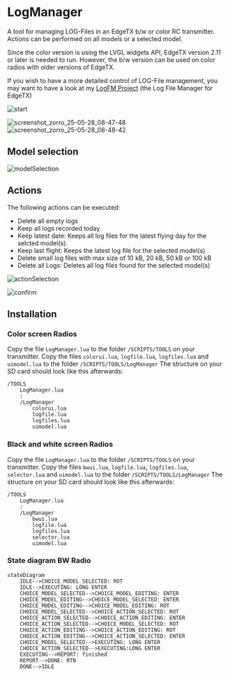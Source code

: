 # LogManager
A tool for managing LOG-Files in an EdgeTX b/w or color RC transmitter.
Actions can be performed on all models or a selected model.

Since the color version is using the LVGL widgets API, EdgeTX version 2.11 or later is needed to run. However,
the b/w version can be used on color radios with older versions of EdgeTX.

If you wish to have a more detailed control of LOG-File management, you may want to have a look at my [LogFM Project](https://github.com/icebreaker-ch/EdgeTX-LogFM) (the Log File Manager for EdgeTX)

![start](https://github.com/user-attachments/assets/ab624f43-ed1d-4521-943b-24e5f55ae9ab)

![screenshot_zorro_25-05-28_08-47-48](https://github.com/user-attachments/assets/27e2f7e3-b8c9-473e-9a59-14fe888ec615) ![screenshot_zorro_25-05-28_08-48-42](https://github.com/user-attachments/assets/59cdf50a-f4c0-48cb-a38b-a9db05439ee6)

## Model selection

![modelSelection](https://github.com/user-attachments/assets/b45c827b-fd70-4740-9f43-216a48ceee2f) 

## Actions
The following actions can be executed:
- Delete all empty logs
- Keep all logs recorded today
- Keep latest date: Keeps all log files for the latest flying day for the selcted model(s).
- Keep last flight: Keeps the latest log file for the selected model(s)
- Delete small log files with max size of 10 kB, 20 kB, 50 kB or 100 kB
- Delete all Logs: Deletes all log files found for the selected model(s)

![actionSelection](https://github.com/user-attachments/assets/9b90d415-8e73-4459-8181-27d91e86c307)

![confirm](https://github.com/user-attachments/assets/7eaacdd5-11ea-410a-b3af-07ee60db548d)

## Installation
### Color screen Radios
Copy the file `LogManager.lua` to the folder `/SCRIPTS/TOOLS` on your transmitter.
Copy the files `colorui.lua`, `logfile.lua`, `logfiles.lua` and `uimodel.lua`
to the folder `/SCRIPTS/TOOLS/LogManager`
The structure on your SD card should look like this afterwards:
```
/TOOLS
    LogManager.lua
    :
    /LogManager
        colorui.lua
        logfile.lua
        logfiles.lua
        uimodel.lua
```
### Black and white screen Radios
Copy the file `LogManager.lua` to the folder `/SCRIPTS/TOOLS` on your transmitter.
Copy the files `bwui.lua`, `logfile.lua`, `logfiles.lua`, `selector.lua` and `uimodel.lua`
to the folder `/SCRIPTS/TOOLS/LogManager`
The structure on your SD card should look like this afterwards:
```
/TOOLS
    LogManager.lua
    :
    /LogManager
        bwui.lua
        logfile.lua
        logfiles.lua
        selector.lua
        uimodel.lua
```
### State diagram BW Radio
```mermaid
stateDiagram
    IDLE-->CHOICE_MODEL_SELECTED: ROT
    IDLE-->EXECUTING: LONG ENTER
    CHOICE_MODEL_SELECTED-->CHOICE_MODEL_EDITING: ENTER
    CHOICE_MODEL_EDITING-->CHOICE_MODEL_SELECTED: ENTER
    CHOICE_MODEL_EDITING-->CHOICE_MODEL_EDITING: ROT
    CHOICE_MODEL_SELECTED-->CHOICE_ACTION_SELECTED: ROT
    CHOICE_ACTION_SELECTED-->CHOICE_ACTION_EDITING: ENTER
    CHOICE_ACTION_SELECTED-->CHOICE_MODEL_SELECTED: ROT
    CHOICE_ACTION_EDITING-->CHOICE_ACTION_EDITING: ROT
    CHOICE_ACTION_EDITING-->CHOICE_ACTION_SELECTED: ENTER
    CHOICE_MODEL_SELECTED-->EXECUTING: LONG ENTER
    CHOICE_ACTION_SELECTED-->EXECUTING:LONG ENTER
    EXECUTING-->REPORT: finished
    REPORT-->DONE: RTN
    DONE-->IDLE
```
